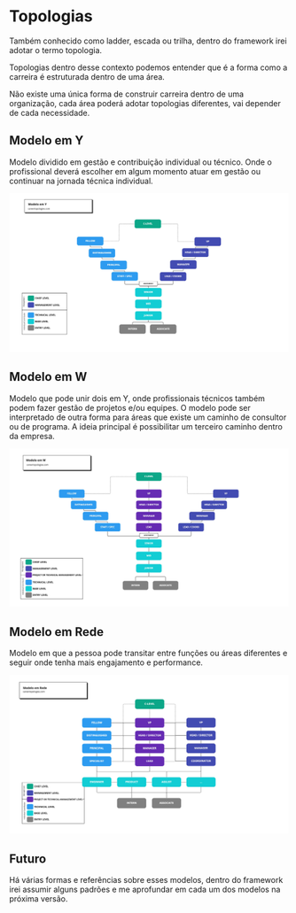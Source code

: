 # Topologias

Também conhecido como ladder, escada ou trilha, dentro do framework irei adotar o termo topologia.

Topologias dentro desse contexto podemos entender que é a forma como a carreira é estruturada dentro de uma área.

Não existe uma única forma de construir carreira dentro de uma organização, cada área poderá adotar topologias diferentes, vai depender de cada necessidade.

## Modelo em Y

Modelo dividido em gestão e contribuição individual ou técnico. Onde o profissional deverá escolher em algum momento atuar em gestão ou continuar na jornada técnica individual.

![modelo em y](./assets/careertopologies-model-y.png)

## Modelo em W

Modelo que pode unir dois em Y, onde profissionais técnicos também podem fazer gestão de projetos e/ou equipes. O modelo pode ser interpretado de outra forma para áreas que existe um caminho de consultor ou de programa. A ideia principal é possibilitar um terceiro caminho dentro da empresa.

![modelo em 2](./assets/careertopologies-model-w.png)

## Modelo em Rede

Modelo em que a pessoa pode transitar entre funções ou áreas diferentes e seguir onde tenha mais engajamento e performance.

![modelo em rede](./assets/careertopologies-model-n.png)

## Futuro

Há várias formas e referências sobre esses modelos, dentro do framework irei assumir alguns padrões e me aprofundar em cada um dos modelos na próxima versão.